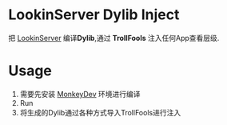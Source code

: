 # LookinServer Dylib Inject

把  [LookinServer](https://github.com/QMUI/LookinServer) 编译**Dylib**,通过 **TrollFools** 注入任何App查看层级.                                                                                                                                                  



# Usage

1. 需要先安装 [MonkeyDev](https://github.com/AloneMonkey/MonkeyDev) 环境进行编译
2. Run
3. 将生成的Dylib通过各种方式导入TrollFools进行注入
